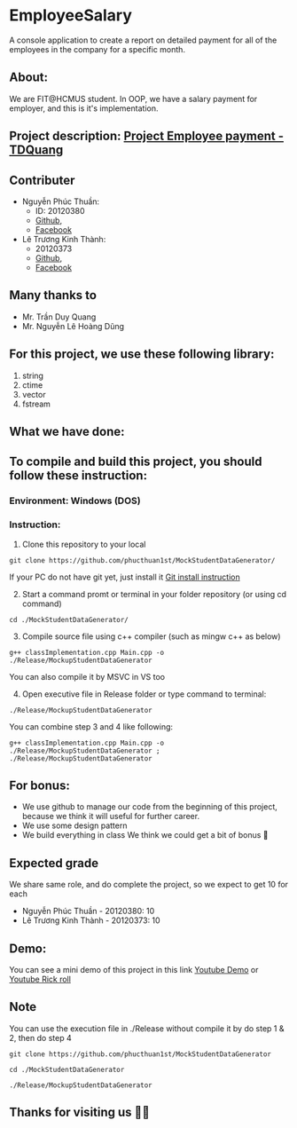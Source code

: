 # EmployeeSalary
A console application to create a report on detailed payment for all of the employees in the company for a specific month.

## About:
We are FIT@HCMUS student. In OOP, we have a salary payment for employer, and this is it's implementation.

## Project description: [Project Employee payment - TDQuang](https://tdquang7.notion.site/Project-Emloyee-payment-78ac0241bfea4e07b502020b0c20de86)

## Contributer
- Nguyễn Phúc Thuần: 
  - ID: 20120380  
  - [Github](https://github.com/phucthuan1st/),
  - [Facebook](https://www.facebook.com/phucthuan95/)
- Lê Trương Kinh Thành: 
  - 20120373  
  - [Github](https://github.com/KinhThanh38), 
  - [Facebook](https://www.facebook.com/kinhthanh.letruong.3)

## Many thanks to
- Mr. Trần Duy Quang
- Mr. Nguyễn Lê Hoàng Dũng

## For this project, we use these following library:
1. string
2. ctime
3. vector
4. fstream

## What we have done:


## To compile and build this project, you should follow these instruction:
### Environment: Windows (DOS)
### Instruction:
1. Clone this repository to your local
```shellscript
git clone https://github.com/phucthuan1st/MockStudentDataGenerator/
```
If your PC do not have git yet, just install it [Git install instruction](https://git-scm.com/book/en/v2/Getting-Started-Installing-Git)

2. Start a command promt or terminal in your folder repository (or using cd command)
```shellcript
cd ./MockStudentDataGenerator/
```

3. Compile source file using c++ compiler (such as mingw c++ as below)
```shellscript
g++ classImplementation.cpp Main.cpp -o ./Release/MockupStudentDataGenerator
```
You can also compile it by MSVC in VS too

4. Open executive file in Release folder or type command to terminal: 
```shellscript
./Release/MockupStudentDataGenerator
```

  You can combine step 3 and 4 like following:
  ```shellscript
  g++ classImplementation.cpp Main.cpp -o ./Release/MockupStudentDataGenerator ; ./Release/MockupStudentDataGenerator
  ```
  
## For bonus:
- We use github to manage our code from the beginning of this project, because we think it will useful for further career.
- We use some design pattern
- We build everything in class
We think we could get a bit of bonus 🤣
  
## Expected grade
  We share same role, and do complete the project, so we expect to get 10 for each
  - Nguyễn Phúc Thuần - 20120380: 10
  - Lê Trương Kinh Thành - 20120373: 10

## Demo:
You can see a mini demo of this project in this link [Youtube Demo](https://youtu.be/5cBwlccaYnk) or [Youtube Rick roll](https://youtu.be/dQw4w9WgXcQ)

## Note
You can use the execution file in ./Release without compile it by do step 1 & 2, then do step 4
```shellscript
git clone https://github.com/phucthuan1st/MockStudentDataGenerator
```

```shellscript
cd ./MockStudentDataGenerator
```

```shellscript
./Release/MockupStudentDataGenerator
```

## Thanks for visiting us 🤑🤑

